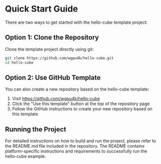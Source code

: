 # Quick Start Guide

There are two ways to get started with the hello-cube template project:

## Option 1: Clone the Repository

Clone the template project directly using git:

``` bash
git clone https://github.com/wgpu4k/hello-cube.git
cd hello-cube
```

## Option 2: Use GitHub Template

You can also create a new repository based on the hello-cube template:

1. Visit https://github.com/wgpu4k/hello-cube
2. Click the "Use this template" button at the top of the repository page
3. Follow the GitHub instructions to create your new repository based on this template

## Running the Project

For detailed instructions on how to build and run the project, please refer to the README.md file included in the repository. 
The README contains platform-specific instructions and requirements to successfully run the hello-cube example.